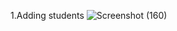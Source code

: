 1.Adding students
![Screenshot (160)](https://github.com/user-attachments/assets/91ada43a-2bfa-403c-bde6-c33fb846e17c)
